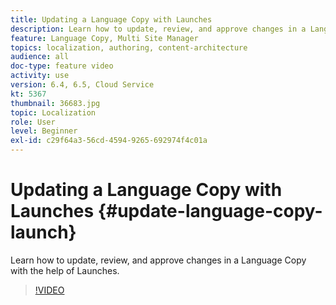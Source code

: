 ```yaml
---
title: Updating a Language Copy with Launches
description: Learn how to update, review, and approve changes in a Language Copy with the help of Launches.
feature: Language Copy, Multi Site Manager
topics: localization, authoring, content-architecture
audience: all
doc-type: feature video
activity: use
version: 6.4, 6.5, Cloud Service
kt: 5367
thumbnail: 36683.jpg
topic: Localization
role: User
level: Beginner
exl-id: c29f64a3-56cd-4594-9265-692974f4c01a
---
```

# Updating a Language Copy with Launches {#update-language-copy-launch}

Learn how to update, review, and approve changes in a Language Copy with the help of Launches.

>[!VIDEO](https://video.tv.adobe.com/v/36683?quality=12&learn=on)

